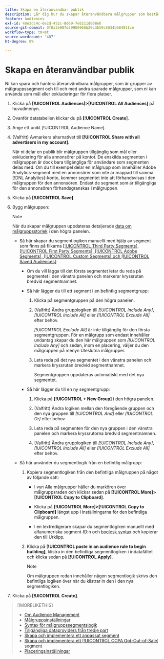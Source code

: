 ```yaml
---
title: Skapa en återanvändbar publik
description: Lär dig hur du skapar återanvändbara målgrupper som består av målgruppssegment och andra sparade målgrupper.
feature: Audiences
exl-id: 48e3dc4c-6e2d-452c-8d69-7e6211d808e0
source-git-commit: 0f0a2e907d39900968b29c3b59c8034b604911ce
workflow-type: tm+mt
source-wordcount: '487'
ht-degree: 0%

---
```


# Skapa en återanvändbar publik

<!-- "Saved audience" is used in UI (where?), but "saved" is a state, not a type. "Reusable audience" sounds better in a description. "Audience template" isn't right, either, since it implies you can edit it on the fly to create a new, different audience. Some other term? -->

Ni kan spara och hantera återanvändbara målgrupper, som är grupper av målgruppssegment och till och med andra sparade målgrupper, som ni kan använda som mål eller exkluderingar för flera platser.

1. Klicka på **[!UICONTROL Audiences]>[!UICONTROL All Audiences]** på huvudmenyn.

1. Ovanför datatabellen klickar du på **[!UICONTROL Create]**.

1. Ange ett unikt [!UICONTROL Audience Name].

1. (Valfritt) Avmarkera alternativet till **[!UICONTROL Share with all advertisers in my account]**.

   När ni delar en publik blir målgruppen tillgänglig som mål eller exkludering för alla annonsörer på kontot. De enskilda segmenten i målgruppen är dock bara tillgängliga för användare som segmenten delas med. Om du till exempel delar en målgrupp som innehåller Adobe Analytics-segment med en annonsörer som inte är mappad till samma [!DNL Analytics]-konto, kommer segmentet inte att förhandsvisas i den målgruppen för den annonsören. Endast de segment som är tillgängliga för den annonsören förhandsgranskas i målgruppen.

1. Klicka på **[!UICONTROL Save]**.

1. Bygg målgruppen:

   >[!NOTE]
   >
   >När du skapar målgruppen uppdateras detaljerade [data om målgruppsstorlek](audience-about.md) i den högra panelen.

   * Så här skapar du segmentlogiken manuellt med hjälp av segment som finns på flikarna [[!UICONTROL Third Party Segments], [!UICONTROL First Party Segments], [!UICONTROL Adobe Segments], [!UICONTROL Custom Segments] och [!UICONTROL Saved Audiences]](audience-settings.md):

      * Om du vill lägga till det första segmentet letar du reda på segmentet i den vänstra panelen och markerar kryssrutan bredvid segmentnamnet.

      * Så här lägger du till ett segment i en befintlig segmentgrupp:

         1. Klicka på segmentgruppen på den högra panelen.

         1. (Valfritt) Ändra grupplogiken till *[!UICONTROL Include Any]*, *[!UICONTROL Include All]* eller *[!UICONTROL Exclude All]* efter behov.

            *[!UICONTROL Exclude All]* är inte tillgänglig för den första segmentgruppen. För en målgrupp som endast innehåller undantag skapar du den här målgruppen som *[!UICONTROL Include Any]* och sedan, inom en placering, väljer du den målgruppen på menyn Uteslutna målgrupper.

         1. Leta reda på det nya segmentet i den vänstra panelen och markera kryssrutan bredvid segmentnamnet.

            Segmentgruppen uppdateras automatiskt med det nya segmentet.
      * Så här lägger du till en ny segmentgrupp:

         1. Klicka på **[!UICONTROL + New Group]** i den högra panelen.

         1. (Valfritt) Ändra logiken mellan den föregående gruppen och den nya gruppen till *[!UICONTROL And]* eller *[!UICONTROL Or]* efter behov.

         1. Leta reda på segmenten för den nya gruppen i den vänstra panelen och markera kryssrutorna bredvid segmentnamnen.

         1. (Valfritt) Ändra grupplogiken till *[!UICONTROL Include Any]*, *[!UICONTROL Include All]* eller *[!UICONTROL Exclude All]* efter behov.
   * Så här använder du segmentlogik från en befintlig målgrupp:

      1. Kopiera segmentlogiken från den befintliga målgruppen på något av följande sätt:

         * I vyn Alla målgrupper håller du markören över målgruppsraden och klickar sedan på **[!UICONTROL More]>[!UICONTROL Copy to Clipboard]**.

         * Klicka på **[!UICONTROL More]>[!UICONTROL Copy to Clipboard]** längst upp i inställningarna för den befintliga målgruppen.

         * I en textredigerare skapar du segmentlogiken manuellt med alfanumeriska segment-ID:n och [boolesk syntax](audience-segment-logic-syntax.md) och kopierar den till Urklipp.
      1. Klicka på **[!UICONTROL paste in an audience rule to begin building]**, klistra in den befintliga segmentlogiken i indatafältet och klicka sedan på **[!UICONTROL Apply]**.

         >[!NOTE]
         >
         >Om målgruppen redan innehåller någon segmentlogik skrivs den befintliga logiken över när du klistrar in den i den nya segmentlogiken.




1. Klicka på **[!UICONTROL Create]**.

>[!MORELIKETHIS]
>
>* [Om Audience Management](audience-about.md)
>* [Målgruppsinställningar](audience-settings.md)
>* [Syntax för målgruppssegmentslogik](audience-segment-logic-syntax.md)
>* [Tillgängliga dataproviders från tredje part](third-party-data-providers.md)
>* [Skapa och implementera ett anpassat segment](custom-segment-create.md)
>* [Skapa och implementera ett  [!UICONTROL CCPA Opt-Out-of-Sale] segment](ccpa-opt-out-segment-create.md)
>* [Placeringsinställningar](/help/dsp/campaign-management/placements/placement-settings.md)

